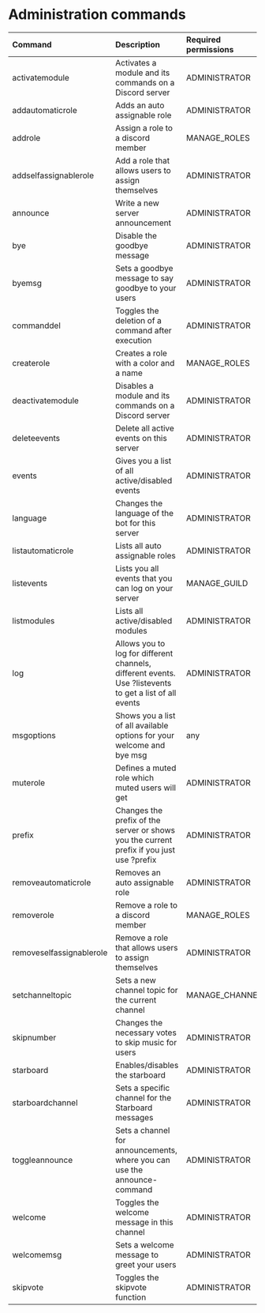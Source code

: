 # Administration commands

| Command | Description | Required permissions |
| :--- | :--- | :--- |
|activatemodule           | Activates a module and its commands on a Discord server | ADMINISTRATOR|
|addautomaticrole         | Adds an auto assignable role | ADMINISTRATOR|
|addrole                  | Assign a role to a discord member | MANAGE_ROLES|
|addselfassignablerole    | Add a role that allows users to assign themselves | ADMINISTRATOR|
|announce                 | Write a new server announcement | ADMINISTRATOR|
|bye                      | Disable the goodbye message | ADMINISTRATOR|
|byemsg                   | Sets a goodbye message to say goodbye to your users | ADMINISTRATOR|
|commanddel               | Toggles the deletion of a command after execution | ADMINISTRATOR|
|createrole               | Creates a role with a color and a name | MANAGE_ROLES|
|deactivatemodule         | Disables a module and its commands on a Discord server | ADMINISTRATOR|
|deleteevents             | Delete all active events on this server | ADMINISTRATOR|
|events                   | Gives you a list of all active/disabled events | ADMINISTRATOR|
|language                 | Changes the language of the bot for this server | ADMINISTRATOR|
|listautomaticrole        | Lists all auto assignable roles | ADMINISTRATOR|
|listevents               | Lists you all events that you can log on your server | MANAGE_GUILD|
|listmodules              | Lists all active/disabled modules | ADMINISTRATOR|
|log                      | Allows you to log for different channels, different events. Use ?listevents to get a list of all events | ADMINISTRATOR|
|msgoptions               | Shows you a list of all available options for your welcome and bye msg | any|
|muterole                 | Defines a muted role which muted users will get | ADMINISTRATOR|
|prefix                   | Changes the prefix of the server or shows you the current prefix if you just use ?prefix | ADMINISTRATOR|
|removeautomaticrole      | Removes an auto assignable role | ADMINISTRATOR|
|removerole               | Remove a role to a discord member | MANAGE_ROLES|
|removeselfassignablerole | Remove a role that allows users to assign themselves | ADMINISTRATOR|
|setchanneltopic          | Sets a new channel topic for the current channel | MANAGE_CHANNELS|
|skipnumber               | Changes the necessary votes to skip music for users | ADMINISTRATOR|
|starboard                | Enables/disables the starboard | ADMINISTRATOR|
|starboardchannel         | Sets a specific channel for the Starboard messages | ADMINISTRATOR|
|toggleannounce           | Sets a channel for announcements, where you can use the announce-command | ADMINISTRATOR|
|welcome                  | Toggles the welcome message in this channel | ADMINISTRATOR|
|welcomemsg               | Sets a welcome message to greet your users | ADMINISTRATOR|
|skipvote                 | Toggles the skipvote function | ADMINISTRATOR